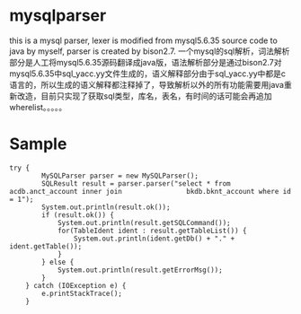 # mysqlparser
this is a mysql parser, lexer is modified from mysql5.6.35 source code to java by myself, parser is created by bison2.7.
一个mysql的sql解析，词法解析部分是人工将mysql5.6.35源码翻译成java版，语法解析部分是通过bison2.7对mysql5.6.35中sql_yacc.yy文件生成的，语义解释部分由于sql_yacc.yy中都是c语言的，所以生成的语义解释都注释掉了，导致解析以外的所有功能需要用java重新改造，目前只实现了获取sql类型，库名，表名，有时间的话可能会再追加wherelist。。。。。

# Sample
	try {
			MySQLParser parser = new MySQLParser();
			SQLResult result = parser.parser("select * from acdb.anct_account inner join 				bkdb.bknt_account where id = 1");
			System.out.println(result.ok());
			if (result.ok()) {
				System.out.println(result.getSQLCommand());
				for(TableIdent ident : result.getTableList()) {
					System.out.println(ident.getDb() + "." + ident.getTable());
				}
			} else {
				System.out.println(result.getErrorMsg());
			}
		} catch (IOException e) {
			e.printStackTrace();
		}
